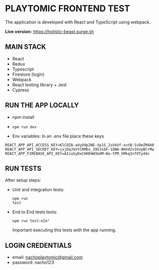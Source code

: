 # PLAYTOMIC FRONTEND TEST

The application is developed with React and TypeScript using webpack.

**Live version:** https://holistic-beast.surge.sh

## MAIN STACK

- React
- Redux
- Typescript
- Firestore (login)
- Webpack
- React testing library + Jest
- Cypress

## RUN THE APP LOCALLY

- npm install
- <pre><code>npm run dev</code></pre>
- Env variables: In an .env file place these keys

<pre><code>REACT_APP_API_ACCESS_KEY=KlC0ZA-aUyU9p2NE-Vp1S_2zUkUf-xntB-SvDmZM4A0
REACT_APP_API_SECRET_KEY=jxjDqJkVtCRMbx_39E3sbF-1QNA-BHXd2v1OzpBCrMw
REACT_APP_FIREBASE_API_KEY=AIzaSyDxCHH04W3mdM-Wa-tPM_hMkq1nfOTyd4s</code></pre>

## RUN TESTS

After setup steps:

- Unit and integration tests: <pre><code>npm run test</code></pre>
- End to End tests tests: <pre><code>npm run test:e2e"</code></pre> Important executing this tests with the app running.

## LOGIN CREDENTIALS

- email: nachoplaytomic@gmail.com
- password: nacho123
